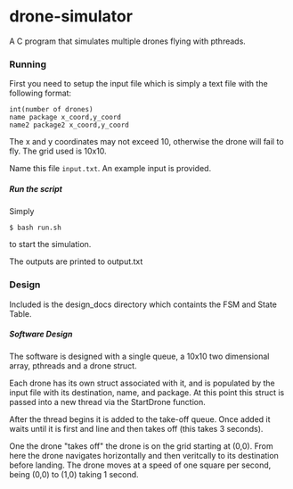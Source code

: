 drone-simulator
===============

A C program that simulates multiple drones flying with pthreads.

### Running

First you need to setup the input file which is simply a text file with the following format:

```
int(number of drones)
name package x_coord,y_coord
name2 package2 x_coord,y_coord
```
The x and y coordinates may not exceed 10, otherwise the drone will fail to fly. The grid used is 10x10.

Name this file ``` input.txt ```. An example input is provided.

##### Run the script

Simply

```
$ bash run.sh
```

to start the simulation.

The outputs are printed to output.txt

### Design

Included is the design_docs directory which containts the FSM and State Table.

##### Software Design

The software is designed with a single queue, a 10x10 two dimensional array, pthreads and a drone struct.

Each drone has its own struct associated with it, and is populated by the input file with its destination, name, and package. At this point this struct is passed into a new thread via the StartDrone function.

After the thread begins it is added to the take-off queue. Once added it waits until it is first and line and then takes off (this takes 3 seconds). 

One the drone "takes off" the drone is on the grid starting at (0,0). From here the drone navigates horizontally and then veritcally to its destination before landing. The drone moves at a speed of one square per second, being (0,0) to (1,0) taking 1 second.
